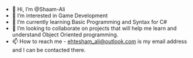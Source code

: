 - 👋 Hi, I’m @Shaam-Ali
- 👀 I’m interested in Game Development
- 🌱 I’m currently learning Basic Programming and Syntax for C#
- 💞️ I’m looking to collaborate on projects that will help me learn and understand Object Oriented programming.
- 📫 How to reach me - ehtesham_ali@outlook.com is my email address and I can be contacted there.

<!---
Shaam-Ali/Shaam-Ali is a ✨ special ✨ repository because its `README.md` (this file) appears on your GitHub profile.
You can click the Preview link to take a look at your changes.
--->
